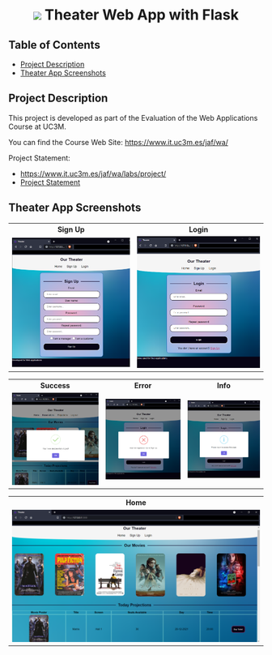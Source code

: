 <h1 align="center">
  <img src="theater/static/icon.ico"/> 
  Theater Web App with Flask
</h1>

## Table of Contents
- [Project Description](#project-description)
- [Theater App Screenshots](#theater-app-screenshots)


## Project Description
This project is developed as part of the Evaluation of the Web Applications Course at UC3M. 

You can find the Course Web Site: https://www.it.uc3m.es/jaf/wa/

Project Statement: 
- https://www.it.uc3m.es/jaf/wa/labs/project/
- <a href="ProjectStatement.html">Project Statement</a>


## Theater App Screenshots

<table>
  <tr>
    <th>Sign Up</th>
    <th>Login</th>
  </tr>
  <tr>
    <td><img src="screenshots/signup.png"></td>
    <td><img src="screenshots/login.png"></td>
  </tr>
 </table>

<table>
  <tr>
    <th>Success</th>
    <th>Error</th>
    <th>Info</th>
  </tr>
  <tr>
    <td><img src="screenshots/success.png"></td>
    <td><img src="screenshots/error.png"></td>
    <td><img src="screenshots/info.png"></td>
  </tr>
 </table>

<table>
  <tr>
    <th>Home</th>
  </tr>
  <tr>
    <td><img src="screenshots/home.png"></td>
  </tr>
 </table>